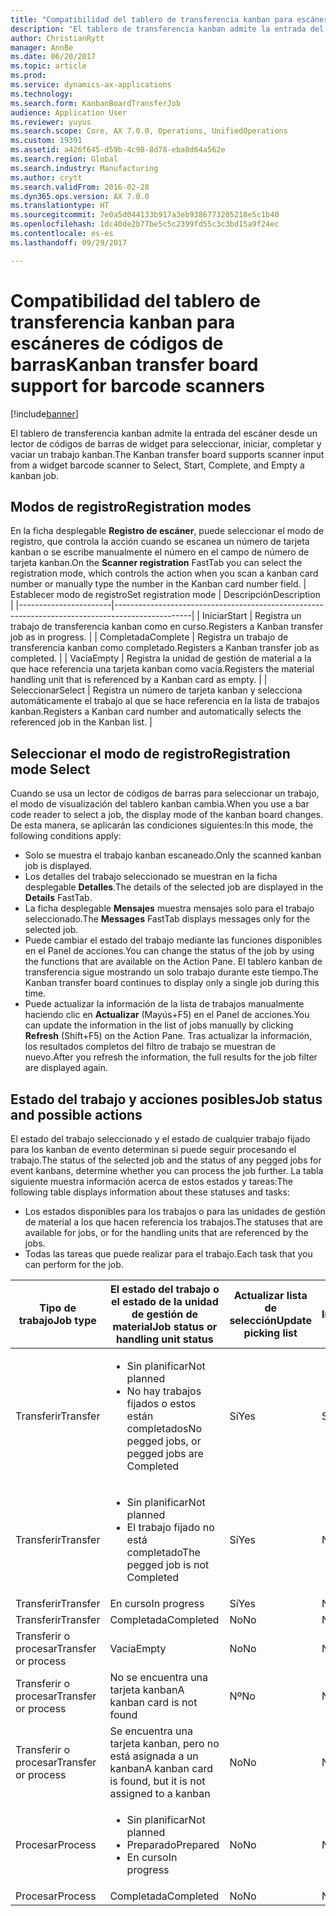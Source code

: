 ```yaml
---
title: "Compatibilidad del tablero de transferencia kanban para escáneres de códigos de barras"
description: "El tablero de transferencia kanban admite la entrada del escáner desde un lector de códigos de barras de widget para seleccionar, iniciar, completar y vaciar un trabajo kanban."
author: ChristianRytt
manager: AnnBe
ms.date: 06/20/2017
ms.topic: article
ms.prod: 
ms.service: dynamics-ax-applications
ms.technology: 
ms.search.form: KanbanBoardTransferJob
audience: Application User
ms.reviewer: yuyus
ms.search.scope: Core, AX 7.0.0, Operations, UnifiedOperations
ms.custom: 19391
ms.assetid: a426f645-d59b-4c98-8d78-eba8d64a562e
ms.search.region: Global
ms.search.industry: Manufacturing
ms.author: crytt
ms.search.validFrom: 2016-02-28
ms.dyn365.ops.version: AX 7.0.0
ms.translationtype: HT
ms.sourcegitcommit: 7e0a5d044133b917a3eb9386773205218e5c1b40
ms.openlocfilehash: 1dc40de2b77be5c5c2399fd55c3c3bd15a9f24ec
ms.contentlocale: es-es
ms.lasthandoff: 09/29/2017

---
```


# <a name="kanban-transfer-board-support-for-barcode-scanners"></a><span data-ttu-id="247ca-103">Compatibilidad del tablero de transferencia kanban para escáneres de códigos de barras</span><span class="sxs-lookup"><span data-stu-id="247ca-103">Kanban transfer board support for barcode scanners</span></span>

[!include[banner](../includes/banner.md)]


<span data-ttu-id="247ca-104">El tablero de transferencia kanban admite la entrada del escáner desde un lector de códigos de barras de widget para seleccionar, iniciar, completar y vaciar un trabajo kanban.</span><span class="sxs-lookup"><span data-stu-id="247ca-104">The Kanban transfer board supports scanner input from a widget barcode scanner to Select, Start, Complete, and Empty a kanban job.</span></span>

<a name="registration-modes"></a><span data-ttu-id="247ca-105">Modos de registro</span><span class="sxs-lookup"><span data-stu-id="247ca-105">Registration modes</span></span>
------------------

<span data-ttu-id="247ca-106">En la ficha desplegable **Registro de escáner**, puede seleccionar el modo de registro, que controla la acción cuando se escanea un número de tarjeta kanban o se escribe manualmente el número en el campo de número de tarjeta kanban.</span><span class="sxs-lookup"><span data-stu-id="247ca-106">On the **Scanner registration** FastTab you can select the registration mode, which controls the action when you scan a kanban card number or manually type the number in the Kanban card number field.</span></span>
| <span data-ttu-id="247ca-107">Establecer modo de registro</span><span class="sxs-lookup"><span data-stu-id="247ca-107">Set registration mode</span></span> | <span data-ttu-id="247ca-108">Descripción</span><span class="sxs-lookup"><span data-stu-id="247ca-108">Description</span></span>                                                                                     |
|-----------------------|-------------------------------------------------------------------------------------------------|
| <span data-ttu-id="247ca-109">Iniciar</span><span class="sxs-lookup"><span data-stu-id="247ca-109">Start</span></span>                 | <span data-ttu-id="247ca-110">Registra un trabajo de transferencia kanban como en curso.</span><span class="sxs-lookup"><span data-stu-id="247ca-110">Registers a Kanban transfer job as in progress.</span></span>                                                 |
| <span data-ttu-id="247ca-111">Completada</span><span class="sxs-lookup"><span data-stu-id="247ca-111">Complete</span></span>              | <span data-ttu-id="247ca-112">Registra un trabajo de transferencia kanban como completado.</span><span class="sxs-lookup"><span data-stu-id="247ca-112">Registers a Kanban transfer job as completed.</span></span>                                                   |
| <span data-ttu-id="247ca-113">Vacía</span><span class="sxs-lookup"><span data-stu-id="247ca-113">Empty</span></span>                 | <span data-ttu-id="247ca-114">Registra la unidad de gestión de material a la que hace referencia una tarjeta kanban como vacía.</span><span class="sxs-lookup"><span data-stu-id="247ca-114">Registers the material handling unit that is referenced by a Kanban card as empty.</span></span>              |
| <span data-ttu-id="247ca-115">Seleccionar</span><span class="sxs-lookup"><span data-stu-id="247ca-115">Select</span></span>                | <span data-ttu-id="247ca-116">Registra un número de tarjeta kanban y selecciona automáticamente el trabajo al que se hace referencia en la lista de trabajos kanban.</span><span class="sxs-lookup"><span data-stu-id="247ca-116">Registers a Kanban card number and automatically selects the referenced job in the Kanban list.</span></span> |

 
<a name="registration-mode-select"></a><span data-ttu-id="247ca-117">Seleccionar el modo de registro</span><span class="sxs-lookup"><span data-stu-id="247ca-117">Registration mode Select</span></span>
------------------------

<span data-ttu-id="247ca-118">Cuando se usa un lector de códigos de barras para seleccionar un trabajo, el modo de visualización del tablero kanban cambia.</span><span class="sxs-lookup"><span data-stu-id="247ca-118">When you use a bar code reader to select a job, the display mode of the kanban board changes.</span></span> <span data-ttu-id="247ca-119">De esta manera, se aplicarán las condiciones siguientes:</span><span class="sxs-lookup"><span data-stu-id="247ca-119">In this mode, the following conditions apply:</span></span>

-   <span data-ttu-id="247ca-120">Solo se muestra el trabajo kanban escaneado.</span><span class="sxs-lookup"><span data-stu-id="247ca-120">Only the scanned kanban job is displayed.</span></span>
-   <span data-ttu-id="247ca-121">Los detalles del trabajo seleccionado se muestran en la ficha desplegable **Detalles**.</span><span class="sxs-lookup"><span data-stu-id="247ca-121">The details of the selected job are displayed in the **Details** FastTab.</span></span>
-   <span data-ttu-id="247ca-122">La ficha desplegable **Mensajes** muestra mensajes solo para el trabajo seleccionado.</span><span class="sxs-lookup"><span data-stu-id="247ca-122">The **Messages** FastTab displays messages only for the selected job.</span></span>
-   <span data-ttu-id="247ca-123">Puede cambiar el estado del trabajo mediante las funciones disponibles en el Panel de acciones.</span><span class="sxs-lookup"><span data-stu-id="247ca-123">You can change the status of the job by using the functions that are available on the Action Pane.</span></span> <span data-ttu-id="247ca-124">El tablero kanban de transferencia sigue mostrando un solo trabajo durante este tiempo.</span><span class="sxs-lookup"><span data-stu-id="247ca-124">The Kanban transfer board continues to display only a single job during this time.</span></span>
-   <span data-ttu-id="247ca-125">Puede actualizar la información de la lista de trabajos manualmente haciendo clic en **Actualizar** (Mayús+F5) en el Panel de acciones.</span><span class="sxs-lookup"><span data-stu-id="247ca-125">You can update the information in the list of jobs manually by clicking **Refresh** (Shift+F5) on the Action Pane.</span></span> <span data-ttu-id="247ca-126">Tras actualizar la información, los resultados completos del filtro de trabajo se muestran de nuevo.</span><span class="sxs-lookup"><span data-stu-id="247ca-126">After you refresh the information, the full results for the job filter are displayed again.</span></span>

## <a name="job-status-and-possible-actions"></a><span data-ttu-id="247ca-127">Estado del trabajo y acciones posibles</span><span class="sxs-lookup"><span data-stu-id="247ca-127">Job status and possible actions</span></span>
<span data-ttu-id="247ca-128">El estado del trabajo seleccionado y el estado de cualquier trabajo fijado para los kanban de evento determinan si puede seguir procesando el trabajo.</span><span class="sxs-lookup"><span data-stu-id="247ca-128">The status of the selected job and the status of any pegged jobs for event kanbans, determine whether you can process the job further.</span></span> <span data-ttu-id="247ca-129">La tabla siguiente muestra información acerca de estos estados y tareas:</span><span class="sxs-lookup"><span data-stu-id="247ca-129">The following table displays information about these statuses and tasks:</span></span>
-   <span data-ttu-id="247ca-130">Los estados disponibles para los trabajos o para las unidades de gestión de material a los que hacen referencia los trabajos.</span><span class="sxs-lookup"><span data-stu-id="247ca-130">The statuses that are available for jobs, or for the handling units that are referenced by the jobs.</span></span>
-   <span data-ttu-id="247ca-131">Todas las tareas que puede realizar para el trabajo.</span><span class="sxs-lookup"><span data-stu-id="247ca-131">Each task that you can perform for the job.</span></span>

<table>
<colgroup>
<col width="12%" />
<col width="12%" />
<col width="12%" />
<col width="12%" />
<col width="12%" />
<col width="12%" />
<col width="12%" />
<col width="12%" />
</colgroup>
<thead>
<tr class="header">
<th><span data-ttu-id="247ca-132">Tipo de trabajo</span><span class="sxs-lookup"><span data-stu-id="247ca-132">Job type</span></span></th>
<th><span data-ttu-id="247ca-133">El estado del trabajo o el estado de la unidad de gestión de material</span><span class="sxs-lookup"><span data-stu-id="247ca-133">Job status or handling unit status</span></span></th>
<th><span data-ttu-id="247ca-134">Actualizar lista de selección</span><span class="sxs-lookup"><span data-stu-id="247ca-134">Update picking list</span></span></th>
<th><span data-ttu-id="247ca-135">Iniciar</span><span class="sxs-lookup"><span data-stu-id="247ca-135">Start</span></span></th>
<th><span data-ttu-id="247ca-136">Actualizar registro</span><span class="sxs-lookup"><span data-stu-id="247ca-136">Update registration</span></span></th>
<th><span data-ttu-id="247ca-137">Completada</span><span class="sxs-lookup"><span data-stu-id="247ca-137">Complete</span></span></th>
<th><span data-ttu-id="247ca-138">Vacía</span><span class="sxs-lookup"><span data-stu-id="247ca-138">Empty</span></span></th>
<th><span data-ttu-id="247ca-139">Crear kanbans de evento</span><span class="sxs-lookup"><span data-stu-id="247ca-139">Create event kanbans</span></span></th>
</tr>
</thead>
<tbody>
<tr class="odd">
<td><span data-ttu-id="247ca-140">Transferir</span><span class="sxs-lookup"><span data-stu-id="247ca-140">Transfer</span></span></td>
<td><ul>
<li><span data-ttu-id="247ca-141">Sin planificar</span><span class="sxs-lookup"><span data-stu-id="247ca-141">Not planned</span></span></li>
<li><span data-ttu-id="247ca-142">No hay trabajos fijados o estos están completados</span><span class="sxs-lookup"><span data-stu-id="247ca-142">No pegged jobs, or pegged jobs are Completed</span></span></li>
</ul></td>
<td><span data-ttu-id="247ca-143">Sí</span><span class="sxs-lookup"><span data-stu-id="247ca-143">Yes</span></span></td>
<td><span data-ttu-id="247ca-144">Sí</span><span class="sxs-lookup"><span data-stu-id="247ca-144">Yes</span></span></td>
<td><span data-ttu-id="247ca-145">Sí</span><span class="sxs-lookup"><span data-stu-id="247ca-145">Yes</span></span></td>
<td><span data-ttu-id="247ca-146">Sí</span><span class="sxs-lookup"><span data-stu-id="247ca-146">Yes</span></span></td>
<td><span data-ttu-id="247ca-147">No</span><span class="sxs-lookup"><span data-stu-id="247ca-147">No</span></span></td>
<td><span data-ttu-id="247ca-148">Sí</span><span class="sxs-lookup"><span data-stu-id="247ca-148">Yes</span></span></td>
</tr>
<tr class="even">
<td><span data-ttu-id="247ca-149">Transferir</span><span class="sxs-lookup"><span data-stu-id="247ca-149">Transfer</span></span></td>
<td><ul>
<li><span data-ttu-id="247ca-150">Sin planificar</span><span class="sxs-lookup"><span data-stu-id="247ca-150">Not planned</span></span></li>
<li><span data-ttu-id="247ca-151">El trabajo fijado no está completado</span><span class="sxs-lookup"><span data-stu-id="247ca-151">The pegged job is not Completed</span></span></li>
</ul></td>
<td><span data-ttu-id="247ca-152">Sí</span><span class="sxs-lookup"><span data-stu-id="247ca-152">Yes</span></span></td>
<td><span data-ttu-id="247ca-153">No</span><span class="sxs-lookup"><span data-stu-id="247ca-153">No</span></span></td>
<td><span data-ttu-id="247ca-154">Sí</span><span class="sxs-lookup"><span data-stu-id="247ca-154">Yes</span></span></td>
<td><span data-ttu-id="247ca-155">No</span><span class="sxs-lookup"><span data-stu-id="247ca-155">No</span></span></td>
<td><span data-ttu-id="247ca-156">No</span><span class="sxs-lookup"><span data-stu-id="247ca-156">No</span></span></td>
<td><span data-ttu-id="247ca-157">No</span><span class="sxs-lookup"><span data-stu-id="247ca-157">No</span></span></td>
</tr>
<tr class="odd">
<td><span data-ttu-id="247ca-158">Transferir</span><span class="sxs-lookup"><span data-stu-id="247ca-158">Transfer</span></span></td>
<td><span data-ttu-id="247ca-159">En curso</span><span class="sxs-lookup"><span data-stu-id="247ca-159">In progress</span></span></td>
<td><span data-ttu-id="247ca-160">Sí</span><span class="sxs-lookup"><span data-stu-id="247ca-160">Yes</span></span></td>
<td><span data-ttu-id="247ca-161">No</span><span class="sxs-lookup"><span data-stu-id="247ca-161">No</span></span></td>
<td><span data-ttu-id="247ca-162">Sí</span><span class="sxs-lookup"><span data-stu-id="247ca-162">Yes</span></span></td>
<td><span data-ttu-id="247ca-163">Sí</span><span class="sxs-lookup"><span data-stu-id="247ca-163">Yes</span></span></td>
<td><span data-ttu-id="247ca-164">No</span><span class="sxs-lookup"><span data-stu-id="247ca-164">No</span></span></td>
<td><span data-ttu-id="247ca-165">No</span><span class="sxs-lookup"><span data-stu-id="247ca-165">No</span></span></td>
</tr>
<tr class="even">
<td><span data-ttu-id="247ca-166">Transferir</span><span class="sxs-lookup"><span data-stu-id="247ca-166">Transfer</span></span></td>
<td><span data-ttu-id="247ca-167">Completada</span><span class="sxs-lookup"><span data-stu-id="247ca-167">Completed</span></span></td>
<td><span data-ttu-id="247ca-168">No</span><span class="sxs-lookup"><span data-stu-id="247ca-168">No</span></span></td>
<td><span data-ttu-id="247ca-169">No</span><span class="sxs-lookup"><span data-stu-id="247ca-169">No</span></span></td>
<td><span data-ttu-id="247ca-170">No</span><span class="sxs-lookup"><span data-stu-id="247ca-170">No</span></span></td>
<td><span data-ttu-id="247ca-171">No</span><span class="sxs-lookup"><span data-stu-id="247ca-171">No</span></span></td>
<td><span data-ttu-id="247ca-172">Sí</span><span class="sxs-lookup"><span data-stu-id="247ca-172">Yes</span></span></td>
<td><span data-ttu-id="247ca-173">No</span><span class="sxs-lookup"><span data-stu-id="247ca-173">No</span></span></td>
</tr>
<tr class="odd">
<td><span data-ttu-id="247ca-174">Transferir o procesar</span><span class="sxs-lookup"><span data-stu-id="247ca-174">Transfer or process</span></span></td>
<td><span data-ttu-id="247ca-175">Vacía</span><span class="sxs-lookup"><span data-stu-id="247ca-175">Empty</span></span></td>
<td><span data-ttu-id="247ca-176">No</span><span class="sxs-lookup"><span data-stu-id="247ca-176">No</span></span></td>
<td><span data-ttu-id="247ca-177">No</span><span class="sxs-lookup"><span data-stu-id="247ca-177">No</span></span></td>
<td><span data-ttu-id="247ca-178">No</span><span class="sxs-lookup"><span data-stu-id="247ca-178">No</span></span></td>
<td><span data-ttu-id="247ca-179">No</span><span class="sxs-lookup"><span data-stu-id="247ca-179">No</span></span></td>
<td><span data-ttu-id="247ca-180">No</span><span class="sxs-lookup"><span data-stu-id="247ca-180">No</span></span></td>
<td><span data-ttu-id="247ca-181">No</span><span class="sxs-lookup"><span data-stu-id="247ca-181">No</span></span></td>
</tr>
<tr class="even">
<td><span data-ttu-id="247ca-182">Transferir o procesar</span><span class="sxs-lookup"><span data-stu-id="247ca-182">Transfer or process</span></span></td>
<td><span data-ttu-id="247ca-183">No se encuentra una tarjeta kanban</span><span class="sxs-lookup"><span data-stu-id="247ca-183">A kanban card is not found</span></span></td>
<td><span data-ttu-id="247ca-184">Nº</span><span class="sxs-lookup"><span data-stu-id="247ca-184">No</span></span></td>
<td><span data-ttu-id="247ca-185">Nº</span><span class="sxs-lookup"><span data-stu-id="247ca-185">No</span></span></td>
<td><span data-ttu-id="247ca-186">Nº</span><span class="sxs-lookup"><span data-stu-id="247ca-186">No</span></span></td>
<td><span data-ttu-id="247ca-187">Nº</span><span class="sxs-lookup"><span data-stu-id="247ca-187">No</span></span></td>
<td><span data-ttu-id="247ca-188">Nº</span><span class="sxs-lookup"><span data-stu-id="247ca-188">No</span></span></td>
<td><span data-ttu-id="247ca-189">Nº</span><span class="sxs-lookup"><span data-stu-id="247ca-189">No</span></span></td>
</tr>
<tr class="odd">
<td><span data-ttu-id="247ca-190">Transferir o procesar</span><span class="sxs-lookup"><span data-stu-id="247ca-190">Transfer or process</span></span></td>
<td><span data-ttu-id="247ca-191">Se encuentra una tarjeta kanban, pero no está asignada a un kanban</span><span class="sxs-lookup"><span data-stu-id="247ca-191">A kanban card is found, but it is not assigned to a kanban</span></span></td>
<td><span data-ttu-id="247ca-192">No</span><span class="sxs-lookup"><span data-stu-id="247ca-192">No</span></span></td>
<td><span data-ttu-id="247ca-193">No</span><span class="sxs-lookup"><span data-stu-id="247ca-193">No</span></span></td>
<td><span data-ttu-id="247ca-194">No</span><span class="sxs-lookup"><span data-stu-id="247ca-194">No</span></span></td>
<td><span data-ttu-id="247ca-195">No</span><span class="sxs-lookup"><span data-stu-id="247ca-195">No</span></span></td>
<td><span data-ttu-id="247ca-196">No</span><span class="sxs-lookup"><span data-stu-id="247ca-196">No</span></span></td>
<td><span data-ttu-id="247ca-197">No</span><span class="sxs-lookup"><span data-stu-id="247ca-197">No</span></span></td>
</tr>
<tr class="even">
<td><span data-ttu-id="247ca-198">Procesar</span><span class="sxs-lookup"><span data-stu-id="247ca-198">Process</span></span></td>
<td><ul>
<li><span data-ttu-id="247ca-199">Sin planificar</span><span class="sxs-lookup"><span data-stu-id="247ca-199">Not planned</span></span></li>
<li><span data-ttu-id="247ca-200">Preparado</span><span class="sxs-lookup"><span data-stu-id="247ca-200">Prepared</span></span></li>
<li><span data-ttu-id="247ca-201">En curso</span><span class="sxs-lookup"><span data-stu-id="247ca-201">In progress</span></span></li>
</ul></td>
<td><span data-ttu-id="247ca-202">No</span><span class="sxs-lookup"><span data-stu-id="247ca-202">No</span></span></td>
<td><span data-ttu-id="247ca-203">No</span><span class="sxs-lookup"><span data-stu-id="247ca-203">No</span></span></td>
<td><span data-ttu-id="247ca-204">No</span><span class="sxs-lookup"><span data-stu-id="247ca-204">No</span></span></td>
<td><span data-ttu-id="247ca-205">No</span><span class="sxs-lookup"><span data-stu-id="247ca-205">No</span></span></td>
<td><span data-ttu-id="247ca-206">No</span><span class="sxs-lookup"><span data-stu-id="247ca-206">No</span></span></td>
<td><span data-ttu-id="247ca-207">No</span><span class="sxs-lookup"><span data-stu-id="247ca-207">No</span></span></td>
</tr>
<tr class="odd">
<td><span data-ttu-id="247ca-208">Procesar</span><span class="sxs-lookup"><span data-stu-id="247ca-208">Process</span></span></td>
<td><span data-ttu-id="247ca-209">Completada</span><span class="sxs-lookup"><span data-stu-id="247ca-209">Completed</span></span></td>
<td><span data-ttu-id="247ca-210">No</span><span class="sxs-lookup"><span data-stu-id="247ca-210">No</span></span></td>
<td><span data-ttu-id="247ca-211">No</span><span class="sxs-lookup"><span data-stu-id="247ca-211">No</span></span></td>
<td><span data-ttu-id="247ca-212">No</span><span class="sxs-lookup"><span data-stu-id="247ca-212">No</span></span></td>
<td><span data-ttu-id="247ca-213">No</span><span class="sxs-lookup"><span data-stu-id="247ca-213">No</span></span></td>
<td><span data-ttu-id="247ca-214">No</span><span class="sxs-lookup"><span data-stu-id="247ca-214">No</span></span></td>
<td><span data-ttu-id="247ca-215">No</span><span class="sxs-lookup"><span data-stu-id="247ca-215">No</span></span></td>
</tr>
</tbody>
</table>






